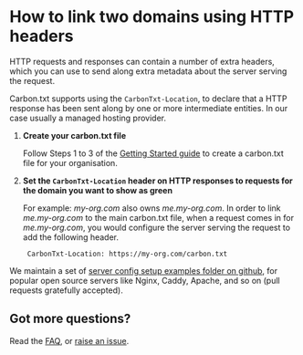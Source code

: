 # How to link two domains using HTTP headers

HTTP requests and responses can contain a number of extra headers, which you can use to send along extra metadata about the server serving the request.

Carbon.txt supports using the `CarbonTxt-Location`, to declare that a HTTP response has been sent along by one or more intermediate entities. In our case usually a managed hosting provider.

1. **Create your carbon.txt file**

   Follow Steps 1 to 3 of the [Getting Started guide](https://carbontxt.org/quickstart) to create a carbon.txt file for your organisation.

2. **Set the `CarbonTxt-Location` header on HTTP responses to requests for the domain you want to show as green**

   For example: _my-org.com_ also owns _me.my-org.com_. In order to link _me.my-org.com_ to the main carbon.txt file, when a request comes in for _me.my-org.com_, you would configure the server serving the request to add the following header.

   ```HTTP
    CarbonTxt-Location: https://my-org.com/carbon.txt
   ```

We maintain a set of [server config setup examples folder on github](https://github.com/thegreenwebfoundation/carbon.txt/tree/master/examples), for popular open source servers like Nginx, Caddy, Apache, and so on (pull requests gratefully accepted).

## Got more questions?

Read the [FAQ](/faq/FAQ.md), or [raise an issue](https://github.com/thegreenwebfoundation/carbon.txt/issues).
